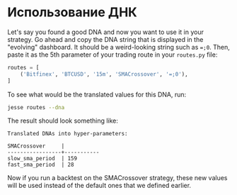 # Использование ДНК

Let's say you found a good DNA and now you want to use it in your strategy. Go ahead and copy the DNA string that is displayed in the "evolving" dashboard. It should be a weird-looking string such as `=;0`. Then, paste it as the 5th parameter of your trading route in your `routes.py` file:
```py
routes = [
    ('Bitfinex', 'BTCUSD', '15m', 'SMACrossover', '=;0'),
]
```

To see what would be the translated values for this DNA, run:
```sh
jesse routes --dna
```

The result should look something like:

```
Translated DNAs into hyper-parameters:

SMACrossover     |
-----------------+-----------
slow_sma_period  | 159
fast_sma_period  | 28
```

Now if you run a backtest on the SMACrossover strategy, these new values will be used instead of the default ones that we defined earlier. 